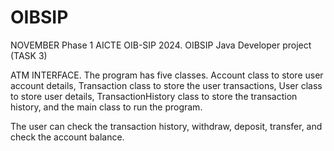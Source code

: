# OIBSIP
NOVEMBER Phase 1 AICTE OIB-SIP 2024.
OIBSIP Java Developer project (TASK 3)

ATM INTERFACE.
The program has five classes.
Account class to store user account details, Transaction class to store the user transactions, User class to store user details, 
TransactionHistory class to store the transaction history, and the main class to run the program.

The user can check the transaction history, withdraw, deposit, transfer, and check the account balance.
